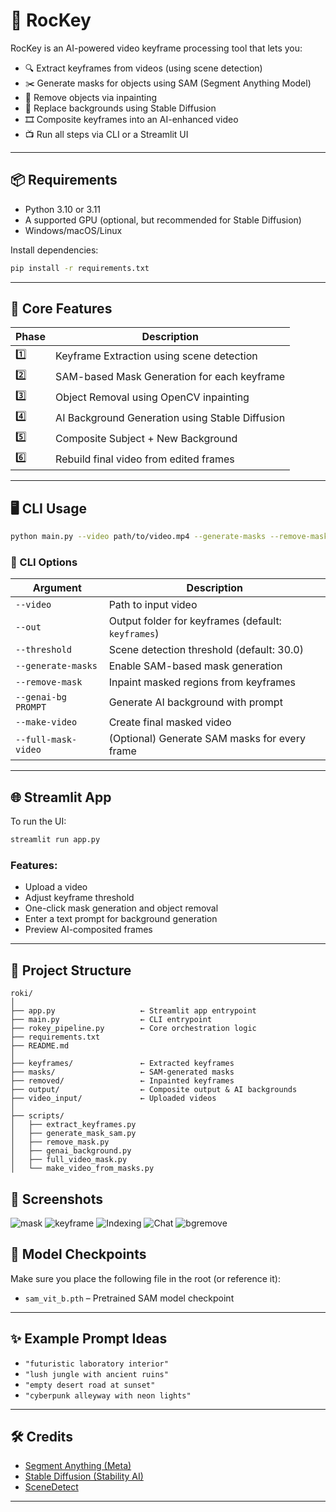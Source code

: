 # 🔧 RocKey

RocKey is an AI-powered video keyframe processing tool that lets you:

- 🔍 Extract keyframes from videos (using scene detection)
- ✂️ Generate masks for objects using SAM (Segment Anything Model)
- 🧽 Remove objects via inpainting
- 🎨 Replace backgrounds using Stable Diffusion
- 🎞️ Composite keyframes into an AI-enhanced video
- 📺 Run all steps via CLI or a Streamlit UI

---

## 📦 Requirements

- Python 3.10 or 3.11
- A supported GPU (optional, but recommended for Stable Diffusion)
- Windows/macOS/Linux

Install dependencies:

```bash
pip install -r requirements.txt
````

---

## 🧠 Core Features

| Phase | Description                                     |
| ----- | ----------------------------------------------- |
| 1️⃣   | Keyframe Extraction using scene detection       |
| 2️⃣   | SAM-based Mask Generation for each keyframe     |
| 3️⃣   | Object Removal using OpenCV inpainting          |
| 4️⃣   | AI Background Generation using Stable Diffusion |
| 5️⃣   | Composite Subject + New Background              |
| 6️⃣   | Rebuild final video from edited frames          |

---

## 🖥️ CLI Usage

```bash
python main.py --video path/to/video.mp4 --generate-masks --remove-mask --genai-bg "cyberpunk city at night" --make-video
```

### 🔧 CLI Options

| Argument            | Description                                        |
| ------------------- | -------------------------------------------------- |
| `--video`           | Path to input video                                |
| `--out`             | Output folder for keyframes (default: `keyframes`) |
| `--threshold`       | Scene detection threshold (default: 30.0)          |
| `--generate-masks`  | Enable SAM-based mask generation                   |
| `--remove-mask`     | Inpaint masked regions from keyframes              |
| `--genai-bg PROMPT` | Generate AI background with prompt                 |
| `--make-video`      | Create final masked video                          |
| `--full-mask-video` | (Optional) Generate SAM masks for every frame      |

---

## 🌐 Streamlit App

To run the UI:

```bash
streamlit run app.py
```

### Features:

* Upload a video
* Adjust keyframe threshold
* One-click mask generation and object removal
* Enter a text prompt for background generation
* Preview AI-composited frames

---

## 📁 Project Structure

```
roki/
│
├── app.py                   ← Streamlit app entrypoint
├── main.py                  ← CLI entrypoint
├── rokey_pipeline.py        ← Core orchestration logic
├── requirements.txt
├── README.md
│
├── keyframes/               ← Extracted keyframes
├── masks/                   ← SAM-generated masks
├── removed/                 ← Inpainted keyframes
├── output/                  ← Composite output & AI backgrounds
├── video_input/             ← Uploaded videos
│
├── scripts/
│   ├── extract_keyframes.py
│   ├── generate_mask_sam.py
│   ├── remove_mask.py
│   ├── genai_background.py
│   ├── full_video_mask.py
│   └── make_video_from_masks.py
```
## 📸 Screenshots

![mask](https://github.com/ashittis/rockey/blob/main/Screenshot%202025-07-11%20181445.png)
![keyframe](https://github.com/ashittis/rockey/blob/main/scene_1.jpg)
![Indexing](https://github.com/ashittis/rockey/blob/main/scene_1_mask.png)
![Chat](https://github.com/ashittis/rockey/blob/main/scene_1_removed.jpg)
![bgremove](https://github.com/ashittis/rockey/blob/main/scene_1_composite.jpg)

## 💾 Model Checkpoints

Make sure you place the following file in the root (or reference it):

* `sam_vit_b.pth` – Pretrained SAM model checkpoint

---

## ✨ Example Prompt Ideas

* `"futuristic laboratory interior"`
* `"lush jungle with ancient ruins"`
* `"empty desert road at sunset"`
* `"cyberpunk alleyway with neon lights"`

---

## 🛠️ Credits

* [Segment Anything (Meta)](https://github.com/facebookresearch/segment-anything)
* [Stable Diffusion (Stability AI)](https://github.com/CompVis/stable-diffusion)
* [SceneDetect](https://pyscenedetect.readthedocs.io)

---

